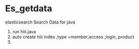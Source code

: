 # Es_getdata
elasticsearch Search Data for java
1. run hiii.java
2. auto create hiii index ,type =member,access ,login, product 
3. 
